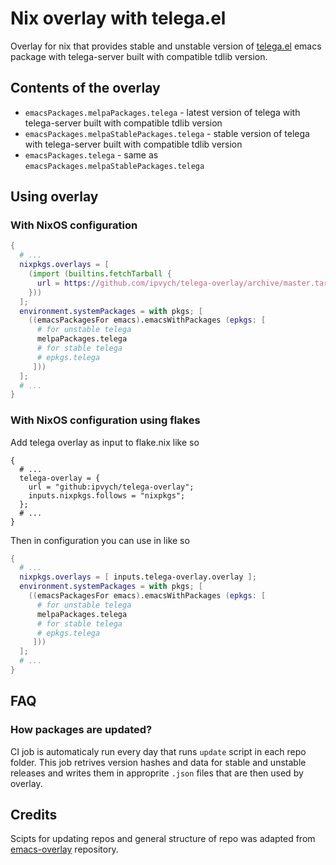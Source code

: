 # Nix overlay with telega.el
Overlay for nix that provides stable and unstable version of
[telega.el](https://github.com/zevlg/telega.el) emacs package with
telega-server built with compatible tdlib version.

## Contents of the overlay
- `emacsPackages.melpaPackages.telega` - latest version of telega with
  telega-server built with compatible tdlib version
- `emacsPackages.melpaStablePackages.telega` - stable version of
  telega with telega-server built with compatible tdlib version
- `emacsPackages.telega` - same as
  `emacsPackages.melpaStablePackages.telega`

## Using overlay
### With NixOS configuration
```nix
{
  # ...
  nixpkgs.overlays = [
    (import (builtins.fetchTarball {
      url = https://github.com/ipvych/telega-overlay/archive/master.tar.gz;
    }))
  ];
  environment.systemPackages = with pkgs; [
    ((emacsPackagesFor emacs).emacsWithPackages (epkgs: [
      # for unstable telega
      melpaPackages.telega
      # for stable telega
      # epkgs.telega
     ]))
  ];
  # ...
}
```
### With NixOS configuration using flakes
Add telega overlay as input to flake.nix like so
```
{
  # ...
  telega-overlay = {
    url = "github:ipvych/telega-overlay";
    inputs.nixpkgs.follows = "nixpkgs";
  };
  # ...
}
```
Then in configuration you can use in like so
```nix
{
  # ...
  nixpkgs.overlays = [ inputs.telega-overlay.overlay ];
  environment.systemPackages = with pkgs; [
    ((emacsPackagesFor emacs).emacsWithPackages (epkgs: [
      # for unstable telega
      melpaPackages.telega
      # for stable telega
      # epkgs.telega
     ]))
  ];
  # ...
}
```
## FAQ
### How packages are updated?
CI job is automaticaly run every day that runs `update` script in each
repo folder. This job retrives version hashes and data for stable and
unstable releases and writes them in approprite `.json` files that are
then used by overlay.

## Credits
Scipts for updating repos and general structure of repo was adapted
from [emacs-overlay](https://github.com/nix-community/emacs-overlay)
repository.
